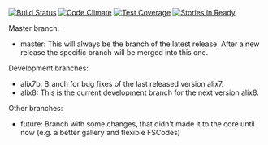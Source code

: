 [![Build Status](https://travis-ci.org/frogsystem/fs2core.svg)](https://travis-ci.org/frogsystem/fs2core)
[![Code Climate](https://codeclimate.com/github/frogsystem/fs2core/badges/gpa.svg)](https://codeclimate.com/github/frogsystem/fs2-core)
[![Test Coverage](https://codeclimate.com/github/frogsystem/fs2core/badges/coverage.svg)](https://codeclimate.com/github/frogsystem/fs2-core)
[![Stories in Ready](https://badge.waffle.io/frogsystem/fs2core.png?label=ready&title=Ready)](http://waffle.io/frogsystem/fs2-core)

Master branch:
  - master:         This will always be the branch of the latest release. After a new release the
                    specific branch will be merged into this one.

Development branches:

  - alix7b:         Branch for bug fixes of the last released version alix7.
  - alix8:          This is the current development branch for the next version alix8.

Other branches:
  - future:         Branch with some changes, that didn't made it to the core until now (e.g. a better gallery and flexible FSCodes)
